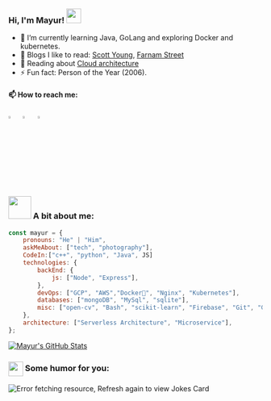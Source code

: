 ### Hi, I'm Mayur! <img src="https://github.com/sciencepal/sciencepal/blob/master/assets/Hi.gif" width="29px">
  - 🌱 I’m currently learning Java, GoLang and exploring Docker and kubernetes.
  - 📖 Blogs I like to read: [Scott Young](https://www.scotthyoung.com/blog/articles/), [Farnam Street](https://fs.blog/best-articles/)
  - 🔭 Reading about [Cloud architecture](https://kubernetes.io/docs/concepts/architecture/)
  - ⚡ Fun fact: Person of the Year (2006).
  
  #### 📫 How to reach me:
  
  [<img src="https://upload.wikimedia.org/wikipedia/commons/8/83/Steam_icon_logo.svg" width="3.3%"/>](https://steamcommunity.com/id/Heroic_Ghost/)  &nbsp;
  [<img src="https://img.icons8.com/color/48/000000/twitter.png" width="3.5%"/>](https://twitter.com/Mayur_khomane_)  &nbsp;
  [<img src="https://img.icons8.com/color/48/000000/linkedin.png" width="3.5%"/>](https://www.linkedin.com/in/mayurkhomane/)  &nbsp;
<!--   <a href="mayurkhomane01@gmail.com"> <img src="https://img.icons8.com/fluent/48/000000/gmail.png" width="3.5%"/> 
  <a href="mkhoman1@binghamton.edu"> <img src="https://encrypted-tbn0.gstatic.com/images?q=tbn:ANd9GcTkFhpeCuJ1uE_RYW9oeqGnud8ElhVTg-0s4g&usqp=CAU" width="3.1%"/>
   -->
  
  
  ### <img src="https://github.com/TheDudeThatCode/TheDudeThatCode/blob/master/Assets/Developer.gif" width="45px"> A bit about me:
  
<!--   ```python
  import myprofile
  
  def mayurprofile():
    code: ["Javascript", "Python", "Java", "Swift", "PHP"],
           -->
```javascript
const mayur = {
    pronouns: "He" | "Him",
    askMeAbout: ["tech", "photography"],
    CodeIn:["c++", "python", "Java", JS]
    technologies: {
        backEnd: {
            js: ["Node", "Express"],
        },
        devOps: ["GCP", "AWS","Docker🐳", "Nginx", "Kubernetes"],
        databases: ["mongoDB", "MySql", "sqlite"],
        misc: ["open-cv", "Bash", "scikit-learn", "Firebase", "Git", "GraphQL"]
    },
    architecture: ["Serverless Architecture", "Microservice"],
};
```
<!--   #### 👨🏻‍💻 Languages and Tools <br />
  <code><img height="40" src="https://raw.githubusercontent.com/github/explore/80688e429a7d4ef2fca1e82350fe8e3517d3494d/topics/cpp/cpp.png"></code>
  <code><img height="40" src="https://raw.githubusercontent.com/github/explore/80688e429a7d4ef2fca1e82350fe8e3517d3494d/topics/python/python.png"></code>
  <code><img height="40" src="https://raw.githubusercontent.com/github/explore/80688e429a7d4ef2fca1e82350fe8e3517d3494d/topics/java/java.png"></code>
  <code><img height="40" src="https://raw.githubusercontent.com/github/explore/80688e429a7d4ef2fca1e82350fe8e3517d3494d/topics/bash/bash.png"></code>
  <code><img height="40" src="https://raw.githubusercontent.com/github/explore/80688e429a7d4ef2fca1e82350fe8e3517d3494d/topics/docker/docker.png"></code>
  <code><img height="40" src="https://raw.githubusercontent.com/github/explore/80688e429a7d4ef2fca1e82350fe8e3517d3494d/topics/git/git.png"></code>
  <code><img height="40" src="https://raw.githubusercontent.com/github/explore/80688e429a7d4ef2fca1e82350fe8e3517d3494d/topics/jupyter-notebook/jupyter-notebook.png"></code>
  <code><img height="40" src="https://raw.githubusercontent.com/github/explore/80688e429a7d4ef2fca1e82350fe8e3517d3494d/topics/linux/linux.png"></code>
  <code><img height="40" src="https://raw.githubusercontent.com/github/explore/80688e429a7d4ef2fca1e82350fe8e3517d3494d/topics/maven/maven.png"></code>
  <code><img height="40" src="https://raw.githubusercontent.com/github/explore/80688e429a7d4ef2fca1e82350fe8e3517d3494d/topics/mongodb/mongodb.png"></code>
  <code><img height="40" src="https://icons8.com/icon/zdI5E8moxhs-/graphql"></code>
  <code><img height="40" src="https://raw.githubusercontent.com/github/explore/80688e429a7d4ef2fca1e82350fe8e3517d3494d/topics/tensorflow/tensorflow.png"></code>
  <code><img height="40" src="https://raw.githubusercontent.com/github/explore/80688e429a7d4ef2fca1e82350fe8e3517d3494d/topics/scikit-learn/scikit-learn.png"></code>
   -->


<!-- <img height="180em" src="https://github-readme-stats.vercel.app/api?username=Mayur01&show_icons=true&hide_border=true&&count_private=true&include_all_commits=true" /> -->
<!-- <a href="https://github.com/Mayur01/Mayur01">
  <img align="center" src="https://github-readme-stats.vercel.app/api/top-langs/?username=Mayur01&hide=java,html,tex&title_color=ffffff&text_color=c9cacc&icon_color=2bbc8a&bg_color=1d1f21&langs_count=3" />
</a> -->
<a href="https://github.com/Mayur01/Mayur01">
  <img align="center" src="https://github-readme-stats.vercel.app/api?username=Mayur01&show_icons=true&line_height=27&count_private=true&title_color=ffffff&text_color=c9cacc&icon_color=2bbc8a&bg_color=1d1f21" alt="Mayur's GitHub Stats" />
</a>

  ### <img align ='center' src='https://media2.giphy.com/media/UQDSBzfyiBKvgFcSTw/giphy.gif?cid=ecf05e47p3cd513axbek3f56ti3jzizq8hincw20jauyyfyw&rid=giphy.gif' width ='29px'> Some humor for you:
<img src="https://readme-jokes.vercel.app/api" alt="Error fetching resource, Refresh again to view Jokes Card" />
<!--
**Mayur01/Mayur01** is a ✨ _special_ ✨ repository because its `README.md` (this file) appears on your GitHub profile.

Here are some ideas to get you started:

- 🔭 I’m currently working on ...
- 🌱 I’m currently learning ...
- 👯 I’m looking to collaborate on ...
- 🤔 I’m looking for help with ...
- 💬 Ask me about ...
- 📫 How to reach me: ...
- 😄 Pronouns: ...
- ⚡ Fun fact: ...
-->
